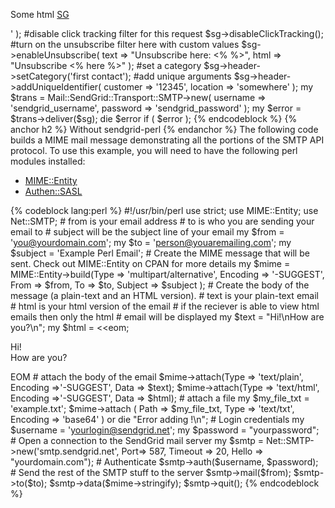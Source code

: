 Some html [SG](http://sendgrid.com)

' ); \#disable click tracking filter for this request \$sg-\>disableClickTracking(); \#turn on the unsubscribe filter here with custom values \$sg-\>enableUnsubscribe( text =\> "Unsubscribe here: \<% %\>", html =\> "Unsubscribe \<% here %\>" ); \#set a category \$sg-\>header-\>setCategory('first contact'); \#add unique arguments \$sg-\>header-\>addUniqueIdentifier( customer =\> '12345', location =\> 'somewhere' ); my \$trans = Mail::SendGrid::Transport::SMTP-\>new( username =\> 'sendgrid_username', password =\> 'sendgrid_password' ); my \$error = \$trans-\>deliver(\$sg); die \$error if ( \$error ); {% endcodeblock %} 
{% anchor h2 %} Without sendgrid-perl {% endanchor %}
 The following code builds a MIME mail message demonstrating all the portions of the SMTP API protocol. To use this example, you will need to have the following perl modules installed:

-   [MIME::Entity](http://search.cpan.org/perldoc?MIME::Entity)
-   [Authen::SASL](http://search.cpan.org/perldoc?Authen::SASL)

{% codeblock lang:perl %} \#!/usr/bin/perl use strict; use MIME::Entity; use Net::SMTP; \# from is your email address \# to is who you are sending your email to \# subject will be the subject line of your email my \$from = 'you@yourdomain.com'; my \$to = 'person@youaremailing.com'; my \$subject = 'Example Perl Email'; \# Create the MIME message that will be sent. Check out MIME::Entity on CPAN for more details my \$mime = MIME::Entity-\>build(Type =\> 'multipart/alternative', Encoding =\> '-SUGGEST', From =\> \$from, To =\> \$to, Subject =\> \$subject ); \# Create the body of the message (a plain-text and an HTML version). \# text is your plain-text email \# html is your html version of the email \# if the reciever is able to view html emails then only the html \# email will be displayed my \$text = "Hi!\\nHow are you?\\n"; my \$html = \<<eom; <html>

Hi!  
 How are you?  

EOM \# attach the body of the email \$mime-\>attach(Type =\> 'text/plain', Encoding =\>'-SUGGEST', Data =\> \$text); \$mime-\>attach(Type =\> 'text/html', Encoding =\>'-SUGGEST', Data =\> \$html); \# attach a file my \$my_file_txt = 'example.txt'; \$mime-\>attach ( Path =\> \$my_file_txt, Type =\> 'text/txt', Encoding =\> 'base64' ) or die "Error adding !\\n"; \# Login credentials my \$username = 'yourlogin@sendgrid.net'; my \$password = "yourpassword"; \# Open a connection to the SendGrid mail server my \$smtp = Net::SMTP-\>new('smtp.sendgrid.net', Port=\> 587, Timeout =\> 20, Hello =\> "yourdomain.com"); \# Authenticate \$smtp-\>auth(\$username, \$password); \# Send the rest of the SMTP stuff to the server \$smtp-\>mail(\$from); \$smtp-\>to(\$to); \$smtp-\>data(\$mime-\>stringify); \$smtp-\>quit(); {% endcodeblock %}
